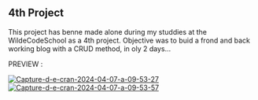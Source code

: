 ## 4th Project

This project has benne made alone during my studdies at the WildeCodeSchool as a 4th project. 
Objective was to buid a frond and back working blog with a CRUD method, in oly 2 days...

PREVIEW : 

<a href="https://ibb.co/8rKj3Jj"><img src="https://i.ibb.co/K209ZY9/Capture-d-e-cran-2024-04-07-a-09-53-27.png" alt="Capture-d-e-cran-2024-04-07-a-09-53-27" border="0"></a>
<a href="https://ibb.co/jTRdPsn"><img src="https://i.ibb.co/t4XSTFV/Capture-d-e-cran-2024-04-07-a-09-53-57.png" alt="Capture-d-e-cran-2024-04-07-a-09-53-57" border="0"></a>
